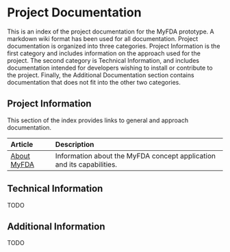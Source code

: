 Project Documentation
=====================

This is an index of the project documentation for the MyFDA prototype.  A markdown wiki format has been
used for all documentation.  Project documentation is organized into three categories.  Project
Information is the first category and includes information on the approach used for the project.
The second category is Technical Information, and includes documentation intended for developers
wishing to install or contribute to the project.  Finally, the Additional Documentation section
contains documentation that does not fit into the other two categories.

Project Information
-------------------

This section of the index provides links to general and approach documentation.

| Article			| Description |
| :---------------- | :---------- |
| [About MyFDA](About%20MyFDA.md) | Information about the MyFDA concept application and its capabilities. |

Technical Information
---------------------

TODO

Additional Information
----------------------

TODO